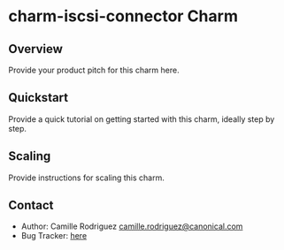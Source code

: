 # charm-iscsi-connector Charm

Overview
--------

Provide your product pitch for this charm here.

Quickstart
----------

Provide a quick tutorial on getting started with this charm, ideally step by
step.

Scaling
-------

Provide instructions for scaling this charm.

Contact
-------
 - Author: Camille Rodriguez <camille.rodriguez@canonical.com>
 - Bug Tracker: [here](https://discourse.juju.is/c/charming)
